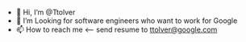 - 👋 Hi, I’m @Ttolver
- 👀 I’m Looking for software engineers who want to work for Google
- 📫 How to reach me <-- send resume to ttolver@google.com

<!---
Ttolver/Ttolver is a ✨ special ✨ repository because its `README.md` (this file) appears on your GitHub profile.
You can click the Preview link to take a look at your changes.
--->
